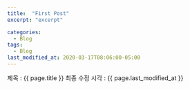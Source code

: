 ```yaml
---
title:  "First Post"
excerpt: "excerpt"

categories:
  - Blog
tags:
  - Blog
last_modified_at: 2020-03-17T08:06:00-05:00
---
```



제목 : {{ page.title }}
최종 수정 시각 : {{ page.last_modified_at }}